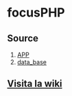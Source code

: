 # focusPHP
## Source
1. [APP](https://github.com/barjuegocreador93/focusPHP/tree/master/APP)
2. [data_base](https://github.com/barjuegocreador93/focusPHP/tree/master/data_base)

## [Visita la wiki](https://github.com/barjuegocreador93/focusPHP/wiki)
